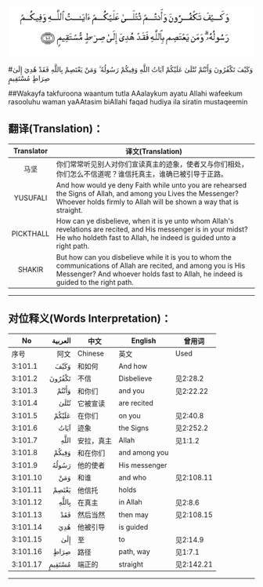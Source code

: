 ![003:101](images/003_101.gif)

#وَكَيْفَ تَكْفُرُونَ وَأَنْتُمْ تُتْلَىٰ عَلَيْكُمْ آيَاتُ اللَّهِ وَفِيكُمْ رَسُولُهُ ۗ وَمَنْ يَعْتَصِمْ بِاللَّهِ فَقَدْ هُدِيَ إِلَىٰ صِرَاطٍ مُسْتَقِيمٍ 

##Wakayfa takfuroona waantum tutla AAalaykum ayatu Allahi wafeekum rasooluhu waman yaAAtasim biAllahi faqad hudiya ila siratin mustaqeemin 

## 翻译(Translation)：

| Translator | 译文(Translation)                                            |
| :--------: | ------------------------------------------------------------ |
|    马坚    | 你们常常听见别人对你们宣读真主的迹象，使者又与你们相处，你们怎么不信道呢？谁信托真主，谁确已被引导于正路。 |
|  YUSUFALI  | And how would ye deny Faith while unto you are rehearsed the Signs of Allah, and among you Lives the Messenger? Whoever holds firmly to Allah will be shown a way that is straight. |
| PICKTHALL  | How can ye disbelieve, when it is ye unto whom Allah's revelations are recited, and His messenger is in your midst? He who holdeth fast to Allah, he indeed is guided unto a right path. |
|   SHAKIR   | But how can you disbelieve while it is you to whom the communications of Allah are recited, and among you is His Messenger? And whoever holds fast to Allah, he indeed is guided to the right path. |

---

## 对位释义(Words Interpretation)：

| No   | العربية | 中文    | English | 曾用词 |
| ---- | ------: | ------- | ------- | ------ |
| 序号 |    阿文 | Chinese | 英文    | Used   |
| 3:101.1  | وَكَيْفَ   | 和如何     | And how       |            |
| 3:101.2  | تَكْفُرُونَ | 不信       | Disbelieve    | 见2:28.2   |
| 3:101.3  | وَأَنْتُمْ  | 和你们     | and you       | 见2:22.22  |
| 3:101.4  | تُتْلَىٰ   | 它被宣读   | are recited   |            |
| 3:101.5  | عَلَيْكُمْ  | 在你们     | on you        | 见2:40.8   |
| 3:101.6  | آيَاتُ   | 迹象       | the Signs     | 见2:252.2  |
| 3:101.7  | اللَّهِ   | 安拉，真主 | Allah         | 见1:1.2    |
| 3:101.8  | وَفِيكُمْ  | 和在你们   | and among you |            |
| 3:101.9  | رَسُولُهُ  | 他的使者   | His messenger |            |
| 3:101.10 | وَمَنْ    | 和谁       | and who       | 见2:108.11 |
| 3:101.11 | يَعْتَصِمْ  | 他信托     | holds         |            |
| 3:101.12 | بِاللَّهِ  | 在真主     | in Allah      | 见2:8.6    |
| 3:101.13 | فَقَدْ    | 然后当然   | then may      | 见2:108.15 |
| 3:101.14 | هُدِيَ    | 他被引导   | is guided     |            |
| 3:101.15 | إِلَىٰ    | 至         | to            | 见2:14.9   |
| 3:101.16 | صِرَاطٍ   | 路径       | path, way     | 见1:7.1    |
| 3:101.17 | مُسْتَقِيمٍ | 端正的     | straight      | 见2:142.21 |

---
